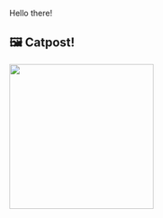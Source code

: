 Hello there!



## 🖼️ Catpost!

<sub>
    <img src="https://cdn2.thecatapi.com/images/9ea.jpg" height="256">
</sub>

